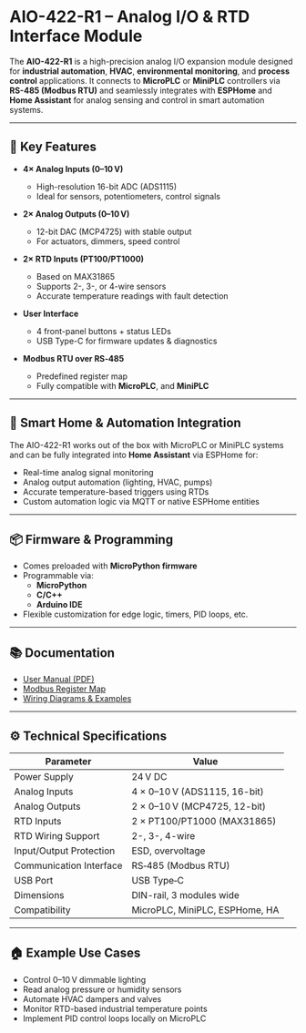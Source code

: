 # AIO-422-R1 – Analog I/O & RTD Interface Module

The **AIO-422-R1** is a high-precision analog I/O expansion module designed for **industrial automation**, **HVAC**, **environmental monitoring**, and **process control** applications. It connects to **MicroPLC** or **MiniPLC** controllers via **RS-485 (Modbus RTU)** and seamlessly integrates with **ESPHome** and **Home Assistant** for analog sensing and control in smart automation systems.

---

## 🔧 Key Features

- **4× Analog Inputs (0–10 V)**
  - High-resolution 16-bit ADC (ADS1115)
  - Ideal for sensors, potentiometers, control signals

- **2× Analog Outputs (0–10 V)**
  - 12-bit DAC (MCP4725) with stable output
  - For actuators, dimmers, speed control

- **2× RTD Inputs (PT100/PT1000)**
  - Based on MAX31865
  - Supports 2-, 3-, or 4-wire sensors
  - Accurate temperature readings with fault detection

- **User Interface**
  - 4 front-panel buttons + status LEDs
  - USB Type-C for firmware updates & diagnostics

- **Modbus RTU over RS‑485**
  - Predefined register map
  - Fully compatible with  **MicroPLC**, and **MiniPLC**

---

## 🧠 Smart Home & Automation Integration

The AIO-422-R1 works out of the box with MicroPLC or MiniPLC systems and can be fully integrated into **Home Assistant** via ESPHome for:

- Real-time analog signal monitoring
- Analog output automation (lighting, HVAC, pumps)
- Accurate temperature-based triggers using RTDs
- Custom automation logic via MQTT or native ESPHome entities

---

## 📦 Firmware & Programming

- Comes preloaded with **MicroPython firmware**
- Programmable via:
  - **MicroPython**
  - **C/C++**
  - **Arduino IDE**
- Flexible customization for edge logic, timers, PID loops, etc.

---

## 📚 Documentation

- [User Manual (PDF)](link-to-manual)
- [Modbus Register Map](link-to-register-map)
- [Wiring Diagrams & Examples](link-to-wiring)

---

## ⚙️ Technical Specifications

| Parameter                     | Value                                |
|------------------------------|--------------------------------------|
| Power Supply                 | 24 V DC                              |
| Analog Inputs                | 4 × 0–10 V (ADS1115, 16-bit)         |
| Analog Outputs               | 2 × 0–10 V (MCP4725, 12-bit)         |
| RTD Inputs                   | 2 × PT100/PT1000 (MAX31865)         |
| RTD Wiring Support           | 2-, 3-, 4-wire                       |
| Input/Output Protection      | ESD, overvoltage                     |
| Communication Interface      | RS‑485 (Modbus RTU)                  |
| USB Port                     | USB Type‑C                           |
| Dimensions                   | DIN-rail, 3 modules wide             |
| Compatibility                | MicroPLC, MiniPLC, ESPHome, HA       |

---

## 🏠 Example Use Cases

- Control 0–10 V dimmable lighting
- Read analog pressure or humidity sensors
- Automate HVAC dampers and valves
- Monitor RTD-based industrial temperature points
- Implement PID control loops locally on MicroPLC


